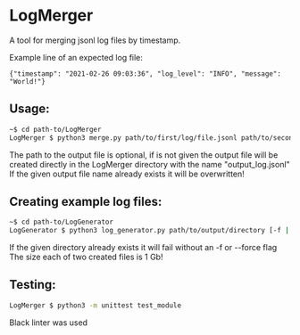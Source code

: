 # LogMerger

A tool for merging jsonl log files by timestamp.

Example line of an expected log file:
```
{"timestamp": "2021-02-26 09:03:36", "log_level": "INFO", "message": "World!"}
```

## Usage:

```bash
~$ cd path-to/LogMerger
LogMerger $ python3 merge.py path/to/first/log/file.jsonl path/to/second/log/file.jsonl [-o path/to/output/file]
```
The path to the output file is optional, if is not given the output file will be
created directly in the LogMerger directory with the name "output_log.jsonl"
If the given output file name already exists it will be overwritten!

## Creating example log files:

```bash
~$ cd path-to/LogGenerator
LogGenerator $ python3 log_generator.py path/to/output/directory [-f | --force]
```
If the given directory already exists it will fail without an -f or --force flag
The size each of two created files is 1 Gb!

## Testing:

```bash
LogMerger $ python3 -m unittest test_module
```

Black linter was used
